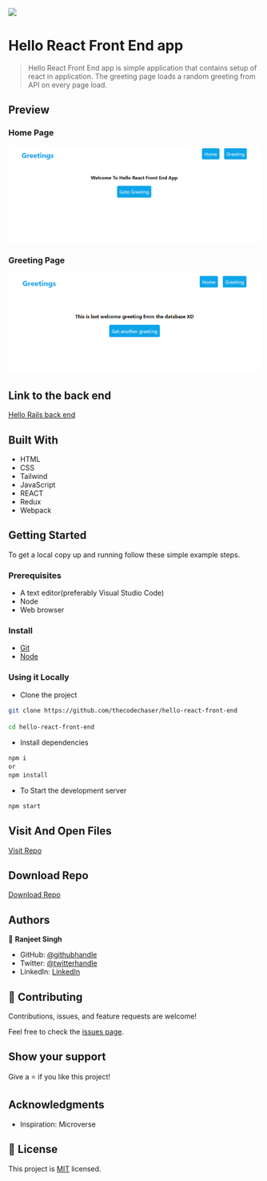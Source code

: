 ![](https://img.shields.io/badge/thecodechaser-blueviolet)

# Hello React Front End app

> Hello React Front End app is simple application that contains setup of react in application. The greeting page loads a random greeting from API on every page load.

## Preview

### Home Page

![screenshot](./src/assets/home.png)

### Greeting Page

![screenshot](./src/assets/greeting.png)


## Link to the back end

[Hello Rails back end](https://github.com/thecodechaser/hello-rails-back-end)

## Built With

- HTML
- CSS
- Tailwind
- JavaScript
- REACT
- Redux
- Webpack

## Getting Started

To get a local copy up and running follow these simple example steps.

### Prerequisites
- A text editor(preferably Visual Studio Code)
- Node
- Web browser

### Install
- [Git](https://git-scm.com/downloads)
- [Node](https://nodejs.org/en/download/)

### Using it Locally

- Clone the project

```bash 
git clone https://github.com/thecodechaser/hello-react-front-end

cd hello-react-front-end
```

- Install dependencies

```bash
npm i 
or
npm install
```

- To Start the development server
```bash
npm start
```


## Visit And Open Files

[Visit Repo](https://github.com/thecodechaser/hello-react-front-end)

## Download Repo

[Download Repo](https://github.com/thecodechaser/hello-react-front-end/archive/refs/heads/main.zip)

## Authors

👤 **Ranjeet Singh**

- GitHub: [@githubhandle](https://github.com/thecodechaser)
- Twitter: [@twitterhandle](https://twitter.com/thecodechaser)
- LinkedIn: [LinkedIn](https://linkedin.com/in/thecodechaser)


## 🤝 Contributing

Contributions, issues, and feature requests are welcome!

Feel free to check the [issues page](https://github.com/thecodechaser/hello-react-front-end/issues).

## Show your support

Give a ⭐️ if you like this project!

## Acknowledgments

- Inspiration: Microverse

## 📝 License

This project is [MIT](./LICENSE.md) licensed.
